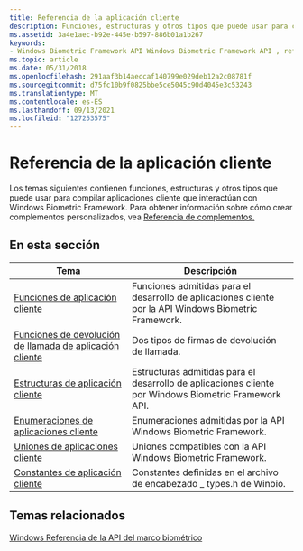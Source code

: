 ```yaml
---
title: Referencia de la aplicación cliente
description: Funciones, estructuras y otros tipos que puede usar para compilar aplicaciones cliente que interactúan con el Windows Biometric Framework.
ms.assetid: 3a4e1aec-b92e-445e-b597-886b01a1b267
keywords:
- Windows Biometric Framework API Windows Biometric Framework API , referencia de aplicación cliente
ms.topic: article
ms.date: 05/31/2018
ms.openlocfilehash: 291aaf3b14aeccaf140799e029deb12a2c08781f
ms.sourcegitcommit: d75fc10b9f0825bbe5ce5045c90d4045e3c53243
ms.translationtype: MT
ms.contentlocale: es-ES
ms.lasthandoff: 09/13/2021
ms.locfileid: "127253575"
---
```

# <a name="client-application-reference"></a>Referencia de la aplicación cliente

Los temas siguientes contienen funciones, estructuras y otros tipos que puede usar para compilar aplicaciones cliente que interactúan con Windows Biometric Framework. Para obtener información sobre cómo crear complementos personalizados, vea [Referencia de complementos.](plug-in-reference.md)

## <a name="in-this-section"></a>En esta sección



| Tema                                                                                         | Descripción                                                                                                |
|-----------------------------------------------------------------------------------------------|------------------------------------------------------------------------------------------------------------|
| [Funciones de aplicación cliente](client-application-functions.md)<br/>                   | Funciones admitidas para el desarrollo de aplicaciones cliente por la API Windows Biometric Framework.<br/>  |
| [Funciones de devolución de llamada de aplicación cliente](client-application-callback-functions.md)<br/> | Dos tipos de firmas de devolución de llamada.<br/>                                                               |
| [Estructuras de aplicación cliente](client-application-structures.md)<br/>                 | Estructuras admitidas para el desarrollo de aplicaciones cliente por Windows Biometric Framework API.<br/> |
| [Enumeraciones de aplicaciones cliente](client-application-enumerations.md)<br/>             | Enumeraciones admitidas por la API Windows Biometric Framework.<br/>                         |
| [Uniones de aplicaciones cliente](client-application-unions.md)<br/>                         | Uniones compatibles con la API Windows Biometric Framework.<br/>                               |
| [Constantes de aplicación cliente](client-application-constants.md)<br/>                   | Constantes definidas en el archivo de encabezado \_ types.h de Winbio.<br/>                                           |



 

## <a name="related-topics"></a>Temas relacionados

<dl> <dt>

[Windows Referencia de la API del marco biométrico](biometric-service-api-reference.md)
</dt> </dl>

 

 





